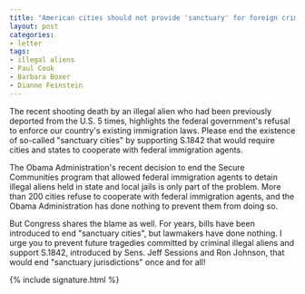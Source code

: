 ```yaml
---
title: "American cities should not provide 'sanctuary' for foreign criminals"
layout: post
categories:
- letter
tags:
- illegal aliens
- Paul Cook
- Barbara Boxer
- Dianne Feinstein
---
```


The recent shooting death by an illegal alien who had been previously deported from the U.S. 5 times, highlights the federal government's refusal to enforce our country's existing immigration laws. Please end the existence of so-called "sanctuary cities" by supporting S.1842 that would require cities and states to cooperate with federal immigration agents.

The Obama Administration's recent decision to end the Secure Communities program that allowed federal immigration agents to detain illegal aliens held in state and local jails is only part of the problem. More than 200 cities refuse to cooperate with federal immigration agents, and the Obama Administration has done nothing to prevent them from doing so.

But Congress shares the blame as well. For years, bills have been introduced to end "sanctuary cities", but lawmakers have done nothing. I urge you to prevent future tragedies committed by criminal illegal aliens and support S.1842, introduced by Sens. Jeff Sessions and Ron Johnson, that would end "sanctuary jurisdictions" once and for all!

{% include signature.html %}
